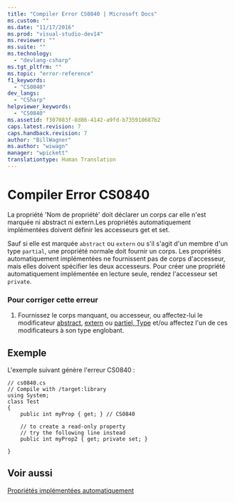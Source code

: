 ```yaml
---
title: "Compiler Error CS0840 | Microsoft Docs"
ms.custom: ""
ms.date: "11/17/2016"
ms.prod: "visual-studio-dev14"
ms.reviewer: ""
ms.suite: ""
ms.technology: 
  - "devlang-csharp"
ms.tgt_pltfrm: ""
ms.topic: "error-reference"
f1_keywords: 
  - "CS0840"
dev_langs: 
  - "CSharp"
helpviewer_keywords: 
  - "CS0840"
ms.assetid: f307083f-8d86-4142-a9fd-b735910687b2
caps.latest.revision: 7
caps.handback.revision: 7
author: "BillWagner"
ms.author: "wiwagn"
manager: "wpickett"
translationtype: Human Translation
---
```

# Compiler Error CS0840
La propriété 'Nom de propriété' doit déclarer un corps car elle n'est marquée ni abstract ni extern.Les propriétés automatiquement implémentées doivent définir les accesseurs get et set.  
  
 Sauf si elle est marquée `abstract` ou `extern` ou s'il s'agit d'un membre d'un type `partial`, une propriété normale doit fournir un corps.  Les propriétés automatiquement implémentées ne fournissent pas de corps d'accesseur, mais elles doivent spécifier les deux accesseurs.  Pour créer une propriété automatiquement implémentée en lecture seule, rendez l'accesseur set `private`.  
  
### Pour corriger cette erreur  
  
1.  Fournissez le corps manquant, ou accesseur, ou affectez\-lui le modificateur [abstract](../../../csharp/language-reference/keywords/abstract.md), [extern](../../../csharp/language-reference/keywords/extern.md) ou [partiel, Type](../../../csharp/language-reference/keywords/partial-type.md) et\/ou affectez l'un de ces modificateurs à son type englobant.  
  
## Exemple  
 L'exemple suivant génère l'erreur CS0840 :  
  
```  
// cs0840.cs  
// Compile with /target:library  
using System;  
class Test  
{  
    public int myProp { get; } // CS0840  
  
    // to create a read-only property  
    // try the following line instead  
    public int myProp2 { get; private set; }  
  
}  
```  
  
## Voir aussi  
 [Propriétés implémentées automatiquement](../../../csharp/programming-guide/classes-and-structs/auto-implemented-properties.md)